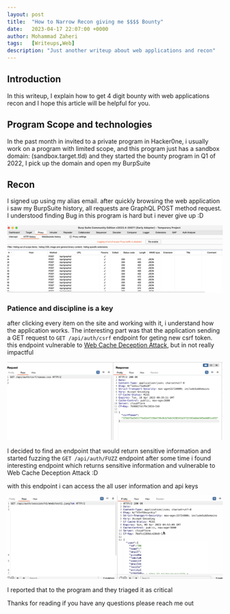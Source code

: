 ```yaml
---
layout: post
title:  "How to Narrow Recon giving me $$$$ Bounty"
date:   2023-04-17 22:07:00 +0000
author: Mohammad Zaheri
tags:   [Writeups,Web]
description: "Just another writeup about web applications and recon"  
---
```


## Introduction

In this writeup, I explain how to get 4 digit bounty with web applications recon and I hope this article will be helpful for you.

## Program Scope and technologies 
In the past month in invited to a private program in Hacker0ne, i usually work on a program with limited scope, and this program just has a sandbox domain: (sandbox.target.tld) and they started the bounty program in Q1 of 2022, I pick up the domain and open my BurpSuite 

## Recon 
I signed up using my alias email. after quickly browsing the web application i saw my BurpSuite history, all requests are GraphQL POST method request. I understood finding Bug in this program is hard but i never give up :D


![POST requests](/imgs/inline/fupost.png)

### Patience and discipline is a key

after clicking every item on the site and working with it, i understand how the application works. 
The interesting part was that the application sending a GET request to ```GET /api/auth/csrf``` endpoint for geting new csrf token.
this endpoint vulnerable to [Web Cache Deception Attack](https://omergil.blogspot.com/2017/02/web-cache-deception-attack.html), but in not really impactful

![WCDA on CSRF endpoint](/imgs/inline/csrfe.png)

I decided to find an endpoint that would return sensitive information and started fuzzing the ```GET /api/auth/FUZZ``` endpoint 
after some time i found interesting endpoint which returns sensitive information and vulnerable to Web Cache Deception Attack :D

with this endpoint i can access the all user information and api keys 

![:D](/imgs/inline/donecd.png)

I reported that to the program and they triaged it as critical 

Thanks for reading if you have any questions please reach me out 

